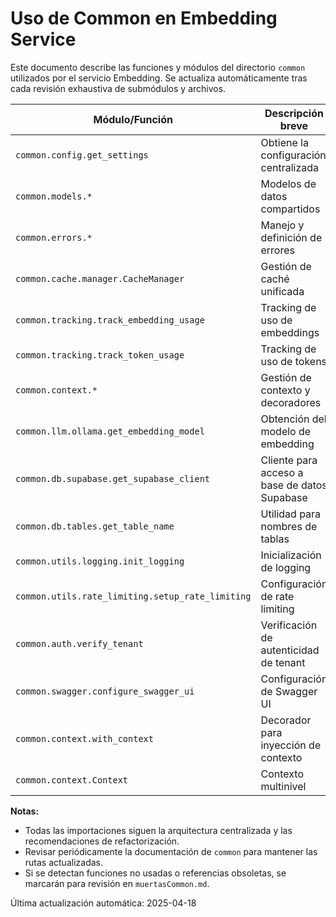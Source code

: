 # Uso de Common en Embedding Service

Este documento describe las funciones y módulos del directorio `common` utilizados por el servicio Embedding. Se actualiza automáticamente tras cada revisión exhaustiva de submódulos y archivos.

| Módulo/Función                                    | Descripción breve                                         | Implementación correcta |
|---------------------------------------------------|-----------------------------------------------------------|------------------------|
| `common.config.get_settings`                      | Obtiene la configuración centralizada                     | Sí                     |
| `common.models.*`                                 | Modelos de datos compartidos                              | Sí                     |
| `common.errors.*`                                 | Manejo y definición de errores                            | Sí                     |
| `common.cache.manager.CacheManager`               | Gestión de caché unificada                                | Sí                     |
| `common.tracking.track_embedding_usage`           | Tracking de uso de embeddings                             | Sí                     |
| `common.tracking.track_token_usage`               | Tracking de uso de tokens                                 | Sí                     |
| `common.context.*`                                | Gestión de contexto y decoradores                         | Sí                     |
| `common.llm.ollama.get_embedding_model`           | Obtención del modelo de embedding                         | Sí                     |
| `common.db.supabase.get_supabase_client`          | Cliente para acceso a base de datos Supabase              | Sí                     |
| `common.db.tables.get_table_name`                 | Utilidad para nombres de tablas                           | Sí                     |
| `common.utils.logging.init_logging`               | Inicialización de logging                                 | Sí                     |
| `common.utils.rate_limiting.setup_rate_limiting`  | Configuración de rate limiting                            | Sí                     |
| `common.auth.verify_tenant`                       | Verificación de autenticidad de tenant                    | Sí                     |
| `common.swagger.configure_swagger_ui`             | Configuración de Swagger UI                               | Sí                     |
| `common.context.with_context`                     | Decorador para inyección de contexto                      | Sí                     |
| `common.context.Context`                          | Contexto multinivel                                       | Sí                     |

**Notas:**
- Todas las importaciones siguen la arquitectura centralizada y las recomendaciones de refactorización.
- Revisar periódicamente la documentación de `common` para mantener las rutas actualizadas.
- Si se detectan funciones no usadas o referencias obsoletas, se marcarán para revisión en `muertasCommon.md`.

Última actualización automática: 2025-04-18
